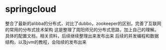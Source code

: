 # springcloud
整合了最新的alibba的分布式，对比了dubbo，zookeeper的区别，完善了互联网的常用的分布式技术架构
这是整理了周阳师兄的分布式思路，加上自己的理解。具体的配置文档，相关资料，后续继续整理出来发布出来
后续的并发编程和数据结构，以及jvm的教程，会陆续的发布出来
